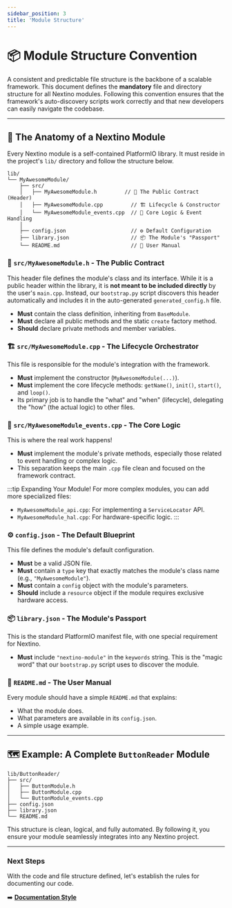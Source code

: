 ```yaml
---
sidebar_position: 3
title: 'Module Structure'
---
```


# 📦 Module Structure Convention

A consistent and predictable file structure is the backbone of a scalable framework. This document defines the **mandatory** file and directory structure for all Nextino modules. Following this convention ensures that the framework's auto-discovery scripts work correctly and that new developers can easily navigate the codebase.

---

## 📂 The Anatomy of a Nextino Module

Every Nextino module is a self-contained PlatformIO library. It must reside in the project's `lib/` directory and follow the structure below.

```plaintext
lib/
└── MyAwesomeModule/
    ├── src/
    │   ├── MyAwesomeModule.h         // 📜 The Public Contract (Header)
    │   ├── MyAwesomeModule.cpp         // 🏗️ Lifecycle & Constructor
    │   └── MyAwesomeModule_events.cpp  // 🧠 Core Logic & Event Handling
    │
    ├── config.json                     // ⚙️ Default Configuration
    ├── library.json                    // 📦 The Module's "Passport"
    └── README.md                       // 📖 User Manual
```

### 📜 `src/MyAwesomeModule.h` - The Public Contract

This header file defines the module's class and its interface. While it is a public header within the library, it is **not meant to be included directly** by the user's `main.cpp`. Instead, our `bootstrap.py` script discovers this header automatically and includes it in the auto-generated `generated_config.h` file.

* **Must** contain the class definition, inheriting from `BaseModule`.
* **Must** declare all public methods and the static `create` factory method.
* **Should** declare private methods and member variables.

### 🏗️ `src/MyAwesomeModule.cpp` - The Lifecycle Orchestrator

This file is responsible for the module's integration with the framework.

* **Must** implement the constructor (`MyAwesomeModule(...)`).
* **Must** implement the core lifecycle methods: `getName()`, `init()`, `start()`, and `loop()`.
* Its primary job is to handle the "what" and "when" (lifecycle), delegating the "how" (the actual logic) to other files.

### 🧠 `src/MyAwesomeModule_events.cpp` - The Core Logic

This is where the real work happens!

* **Must** implement the module's private methods, especially those related to event handling or complex logic.
* This separation keeps the main `.cpp` file clean and focused on the framework contract.

:::tip Expanding Your Module!
For more complex modules, you can add more specialized files:

* `MyAwesomeModule_api.cpp`: For implementing a `ServiceLocator` API.
* `MyAwesomeModule_hal.cpp`: For hardware-specific logic.
:::

### ⚙️ `config.json` - The Default Blueprint

This file defines the module's default configuration.

* **Must** be a valid JSON file.
* **Must** contain a `type` key that exactly matches the module's class name (e.g., `"MyAwesomeModule"`).
* **Must** contain a `config` object with the module's parameters.
* **Should** include a `resource` object if the module requires exclusive hardware access.

### 📦 `library.json` - The Module's Passport

This is the standard PlatformIO manifest file, with one special requirement for Nextino.

* **Must** include `"nextino-module"` in the `keywords` string. This is the "magic word" that our `bootstrap.py` script uses to discover the module.

### 📖 `README.md` - The User Manual

Every module should have a simple `README.md` that explains:

* What the module does.
* What parameters are available in its `config.json`.
* A simple usage example.

---

## 🗺️ Example: A Complete `ButtonReader` Module

```plaintext
lib/ButtonReader/
├── src/
│   ├── ButtonModule.h
│   ├── ButtonModule.cpp
│   └── ButtonModule_events.cpp
├── config.json
├── library.json
└── README.md
```

This structure is clean, logical, and fully automated. By following it, you ensure your module seamlessly integrates into any Nextino project.

---

### Next Steps

With the code and file structure defined, let's establish the rules for documenting our code.

➡️ **[Documentation Style](./documentation-style.md)**
